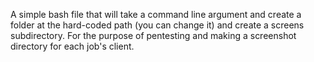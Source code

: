A simple bash file that will take a command line argument and create a folder at the hard-coded path (you can change it) and create a screens subdirectory. For the purpose of pentesting and making a screenshot directory for each job's client.
